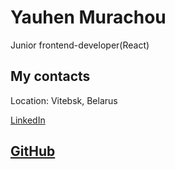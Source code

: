 **Yauhen Murachou**
===============

Junior frontend-developer(React)

**My contacts**
-----------
Location: Vitebsk, Belarus

[LinkedIn](https://www.linkedin.com/in/yauhen-murachou-6a4842224/)

[GitHub](https://github.com/YauhenMurachou)
--------------------------------------------

